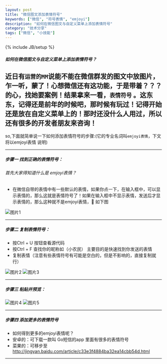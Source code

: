 ```yaml
---
layout: post
title: "微信图文添加表情符号"
keywords: ["微信", "符号表情", "emjoyi"]
description: "如何在微信图文与自定义菜单上添加表情符号"
category: "技术分享"
tags: ["微信", "小技能"]
---
```

{% include JB/setup %}

##### 如何在微信图文与自定义菜单上添加表情符号？
近日有`运营的MM`说能不能在微信群发的图文中放图片，乍一听，蒙了！心想微信还有这功能，于是带着？？？的心，找她要案例！结果拿来一看，`表情符号`
。这东东，记得还是前年的时候吧，那时候有玩过！记得开始还是放在自定义菜单上的！那时还没什么人用过，所以还有很多的开发者朋友来咨询！
 -------
 so,下面就简单说一下如何添加表情符号的步骤:(它的专业名词叫`emjoyi表情`，下文将以emjoyi表情 说明)
 
 -------
##### 步骤一 找到正确的表情符号：

###### 首先大家得知道什么是 emjoyi表情？
* 在微信自带的表情中有一些默认的表情，如果你点一下，在输入框中，可以显示表情的，那么这就是表情符号了！如果在输入框中不显示表情，发送后才显示表情的，那么这种就不是emjoyi表情，:musical_note: 如下图

![图片1](https://img.alicdn.com/imgextra/i2/1819728314/TB2jeKHeXXXXXa2XpXXXXXXXXXX_!!1819728314.jpg)
 
-------
##### 步骤二 复制表情符号：
* 按Ctrl + U 按钮查看源代码
* 按Ctrl + F 查找你的昵称如（小农民） 主要目的是快速找到你发送的表情
* 复制表情（注意有些表情符号有可能是空白的，但是不影响的，直接复制就行）

![图片2](https://img.alicdn.com/imgextra/i2/1819728314/TB2wiy1eXXXXXcjXXXXXXXXXXXX_!!1819728314.jpg)
![图片3](https://img.alicdn.com/imgextra/i1/1819728314/TB2jyaFeXXXXXbLXpXXXXXXXXXX_!!1819728314.jpg)

-------

##### 步骤三 粘贴并预览：

![图片4](https://img.alicdn.com/imgextra/i1/1819728314/TB2abSteXXXXXc7XpXXXXXXXXXX_!!1819728314.jpg)
![图片5](https://img.alicdn.com/imgextra/i2/1819728314/TB2jTmUeXXXXXXkXpXXXXXXXXXX_!!1819728314.jpg)

-------

##### 步骤四 添加更多的表情符号

* 如何得到更多的emjoyi表情呢？
* 安卓的：可下载一款叫  Go短信的app 里面有很多的表情符号
* 菜果的：可移步至<http://jingyan.baidu.com/article/c33e3f4884ba32ea14cbb54d.html>

-------
